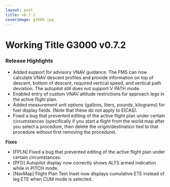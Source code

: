 ```yaml
---
layout: post
title: v0.7.2
coverimage: g3000.jpg
---
```

# Working Title G3000 v0.7.2

### Release Highlights
- Added support for advisory VNAV guidance. The FMS can now calculate VNAV descent profiles and provide information on top of descent, bottom of descent, required vertical speed, and vertical path deviation. The autopilot still does not support V PATH mode.
- Enabled entry of custom VNAV altitude restrictions for approach legs in the active flight plan.
- Added measurement unit options (gallons, liters, pounds, kilograms) for fuel display fields. (Note that these do not apply to EICAS).
- Fixed a bug that prevented editing of the active flight plan under certain circumstances (specifically if you start a flight from the world map after you select a procedure, then delete the origin/destination tied to that procedure without first removing the procedure).

**Fixes**
- \[FPLN\] Fixed a bug that prevented editing of the active flight plan under certain circumstances.
- \[PFD\] Autopilot display now correctly shows ALTS armed indication while in PITCH mode.
- \[NavMap\] Flight Plan Text Inset now displays cumulative ETE instead of leg ETE when CUM mode is selected.